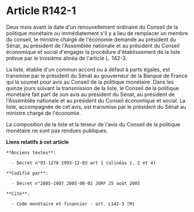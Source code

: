 # Article R142-1

Deux mois avant la date d'un renouvellement ordinaire du Conseil de la politique monétaire ou immédiatement s'il y a lieu de
remplacer un membre du conseil, le ministre chargé de l'économie demande au président du Sénat, au président de l'Assemblée
nationale et au président du Conseil économique et social d'engager la procédure d'établissement de la liste prévue par le
troisième alinéa de l'article L. 142-3.

La liste, établie d'un commun accord ou à défaut à parts égales, est transmise par le président du Sénat au gouverneur de la
Banque de France qui la soumet pour avis au Conseil de la politique monétaire. Dans les quinze jours suivant la transmission
de la liste, le Conseil de la politique monétaire fait part de son avis au président du Sénat, au président de l'Assemblée
nationale et au président du Conseil économique et social. La liste, accompagnée de cet avis, est transmise par le président
du Sénat au ministre chargé de l'économie.

La composition de la liste et la teneur de l'avis du Conseil de la politique monétaire ne sont pas rendues publiques.

**Liens relatifs à cet article**

	**Anciens textes**:

	  - Décret n°93-1278 1993-12-03 art 1 (alinéas 1, 2 et 4)

	**Codifié par**:

	  - Décret n°2005-1007 2005-08-02 JORF 25 août 2005

	**Cite**:

	  - Code monétaire et financier - art. L142-3 (M)
